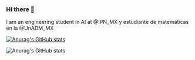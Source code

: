 ### Hi there 👋

I am an engineering student in AI at @IPN_MX y estudiante de matemáticas en la @UnADM_MX

[![Anurag's GitHub stats](https://github-readme-stats.vercel.app/api?username=Jonas-Lara)](https://github.com/Jonas-Lara/github-readme-stats)

![Anurag's GitHub stats](https://github-readme-stats.vercel.app/api?username=Jonas-Lara&show_icons=true&theme=dracula)

<!--
**Jonas-Lara/Jonas-Lara** is a ✨ _special_ ✨ repository because its `README.md` (this file) appears on your GitHub profile.

Here are some ideas to get you started:

- 🔭 I’m currently working on ...
- 🌱 I’m currently learning ...
- 👯 I’m looking to collaborate on ...
- 🤔 I’m looking for help with ...
- 💬 Ask me about ...
- 📫 How to reach me: ...
- 😄 Pronouns: ...
- ⚡ Fun fact: ...
-->
